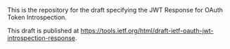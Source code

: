 This is the repository for the draft specifying the JWT Response for OAuth Token Introspection.

This draft is published at https://tools.ietf.org/html/draft-ietf-oauth-jwt-introspection-response.
